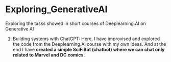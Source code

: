# Exploring_GenerativeAI
Exploring the tasks showed in short courses of Deeplearning.AI on Generative AI

1. Building systems with ChatGPT:
   Here, I have improvised and explored the code from the Deeplearning.AI course with my own ideas. And at the end I have **created a simple SciFiBot (chatbot) where we can chat only related to Marvel and DC comics**.

